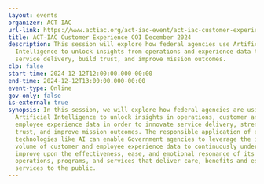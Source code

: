 ```yaml
---
layout: events
organizer: ACT IAC
url-link: https://www.actiac.org/act-iac-event/act-iac-customer-experience-coi-december-2024
title: ACT-IAC Customer Experience COI December 2024
description: This session will explore how federal agencies use Artificial
  Intelligence to unlock insights from operations and experience data to enhance
  service delivery, build trust, and improve mission outcomes.
clp: false
start-time: 2024-12-12T12:00:00.000-00:00
end-time: 2024-12-12T13:00:00.000-00:00
event-type: Online
gov-only: false
is-external: true
synopsis: In this session, we will explore how federal agencies are using
  Artificial Intelligence to unlock insights in operations, customer and
  employee experience data in order to innovate service delivery, strengthen
  trust, and improve mission outcomes. The responsible application of emerging
  technologies like AI can enable Government agencies to leverage the increasing
  volume of customer and employee experience data to continuously understand and
  improve upon the effectiveness, ease, and emotional resonance of its
  operations, programs, and services that deliver care, benefits and essential
  services to the public.
---
```

